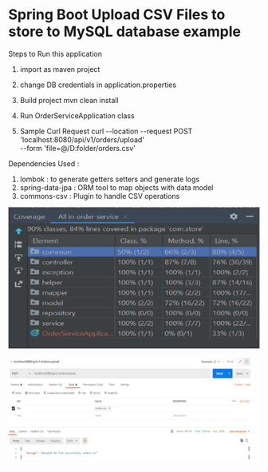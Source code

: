 # Spring Boot Upload CSV Files to store to MySQL database example


Steps to Run this application

1. import as maven project

3. change DB credentials in application.properties

4. Build project 
mvn clean install

5. Run OrderServiceApplication class

6. Sample Curl Request
   curl --location --request POST 'localhost:8080/api/v1/orders/upload' \
   --form 'file=@/D:folder/orders.csv'

Dependencies Used :

1. lombok : to generate getters setters and generate logs
2. spring-data-jpa : ORM tool to map objects with data model
3. commons-csv : Plugin to handle CSV operations

![coverage-report](coverage-report.png)

![postman-request](postman-request.png)


